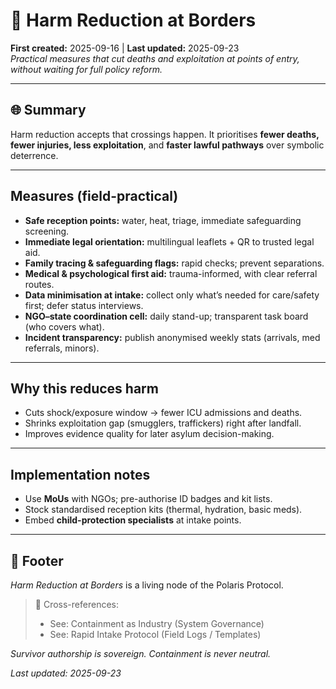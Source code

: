 # 🛟 Harm Reduction at Borders  
**First created:** 2025-09-16 | **Last updated:** 2025-09-23  
*Practical measures that cut deaths and exploitation at points of entry, without waiting for full policy reform.*

---

## 🌐 Summary  
Harm reduction accepts that crossings happen. It prioritises **fewer deaths, fewer injuries, less exploitation**, and **faster lawful pathways** over symbolic deterrence.

---

## Measures (field-practical)
- **Safe reception points:** water, heat, triage, immediate safeguarding screening.
- **Immediate legal orientation:** multilingual leaflets + QR to trusted legal aid.
- **Family tracing & safeguarding flags:** rapid checks; prevent separations.
- **Medical & psychological first aid:** trauma-informed, with clear referral routes.
- **Data minimisation at intake:** collect only what’s needed for care/safety first; defer status interviews.
- **NGO–state coordination cell:** daily stand-up; transparent task board (who covers what).
- **Incident transparency:** publish anonymised weekly stats (arrivals, med referrals, minors).

---

## Why this reduces harm  
- Cuts shock/exposure window → fewer ICU admissions and deaths.  
- Shrinks exploitation gap (smugglers, traffickers) right after landfall.  
- Improves evidence quality for later asylum decision-making.

---

## Implementation notes  
- Use **MoUs** with NGOs; pre-authorise ID badges and kit lists.  
- Stock standardised reception kits (thermal, hydration, basic meds).  
- Embed **child-protection specialists** at intake points.

---

## 🏮 Footer  
*Harm Reduction at Borders* is a living node of the Polaris Protocol.  

> 📡 Cross-references:  
> - See: Containment as Industry (System Governance)  
> - See: Rapid Intake Protocol (Field Logs / Templates)

*Survivor authorship is sovereign. Containment is never neutral.*  

_Last updated: 2025-09-23_
